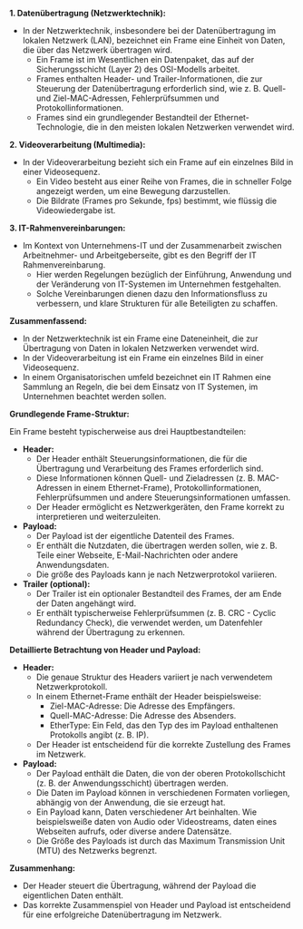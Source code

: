 **1. Datenübertragung (Netzwerktechnik):**

- In der Netzwerktechnik, insbesondere bei der Datenübertragung im lokalen Netzwerk (LAN), bezeichnet ein Frame eine Einheit von Daten, die über das Netzwerk übertragen wird.
    - Ein Frame ist im Wesentlichen ein Datenpaket, das auf der Sicherungsschicht (Layer 2) des OSI-Modells arbeitet.
    - Frames enthalten Header- und Trailer-Informationen, die zur Steuerung der Datenübertragung erforderlich sind, wie z. B. Quell- und Ziel-MAC-Adressen, Fehlerprüfsummen und Protokollinformationen.
    - Frames sind ein grundlegender Bestandteil der Ethernet-Technologie, die in den meisten lokalen Netzwerken verwendet wird.

**2. Videoverarbeitung (Multimedia):**

- In der Videoverarbeitung bezieht sich ein Frame auf ein einzelnes Bild in einer Videosequenz.
    - Ein Video besteht aus einer Reihe von Frames, die in schneller Folge angezeigt werden, um eine Bewegung darzustellen.
    - Die Bildrate (Frames pro Sekunde, fps) bestimmt, wie flüssig die Videowiedergabe ist.

**3. IT-Rahmenvereinbarungen:**

- Im Kontext von Unternehmens-IT und der Zusammenarbeit zwischen Arbeitnehmer- und Arbeitgeberseite, gibt es den Begriff der IT Rahmenvereinbarung.
    - Hier werden Regelungen bezüglich der Einführung, Anwendung und der Veränderung von IT-Systemen im Unternehmen festgehalten.
    - Solche Vereinbarungen dienen dazu den Informationsfluss zu verbessern, und klare Strukturen für alle Beteiligten zu schaffen.

**Zusammenfassend:**

- In der Netzwerktechnik ist ein Frame eine Dateneinheit, die zur Übertragung von Daten in lokalen Netzwerken verwendet wird.
- In der Videoverarbeitung ist ein Frame ein einzelnes Bild in einer Videosequenz.
- In einem Organisatorischen umfeld bezeichnet ein IT Rahmen eine Sammlung an Regeln, die bei dem Einsatz von IT Systemen, im Unternehmen beachtet werden sollen.




**Grundlegende Frame-Struktur:**

Ein Frame besteht typischerweise aus drei Hauptbestandteilen:

- **Header:**
    - Der Header enthält Steuerungsinformationen, die für die Übertragung und Verarbeitung des Frames erforderlich sind.
    - Diese Informationen können Quell- und Zieladressen (z. B. MAC-Adressen in einem Ethernet-Frame), Protokollinformationen, Fehlerprüfsummen und andere Steuerungsinformationen umfassen.
    - Der Header ermöglicht es Netzwerkgeräten, den Frame korrekt zu interpretieren und weiterzuleiten.
- **Payload:**
    - Der Payload ist der eigentliche Datenteil des Frames.
    - Er enthält die Nutzdaten, die übertragen werden sollen, wie z. B. Teile einer Webseite, E-Mail-Nachrichten oder andere Anwendungsdaten.
    - Die größe des Payloads kann je nach Netzwerprotokol variieren.
- **Trailer (optional):**
    - Der Trailer ist ein optionaler Bestandteil des Frames, der am Ende der Daten angehängt wird.
    - Er enthält typischerweise Fehlerprüfsummen (z. B. CRC - Cyclic Redundancy Check), die verwendet werden, um Datenfehler während der Übertragung zu erkennen.

**Detaillierte Betrachtung von Header und Payload:**

- **Header:**
    - Die genaue Struktur des Headers variiert je nach verwendetem Netzwerkprotokoll.
    - In einem Ethernet-Frame enthält der Header beispielsweise:
        - Ziel-MAC-Adresse: Die Adresse des Empfängers.
        - Quell-MAC-Adresse: Die Adresse des Absenders.
        - EtherType: Ein Feld, das den Typ des im Payload enthaltenen Protokolls angibt (z. B. IP).
    - Der Header ist entscheidend für die korrekte Zustellung des Frames im Netzwerk.
- **Payload:**
    - Der Payload enthält die Daten, die von der oberen Protokollschicht (z. B. der Anwendungsschicht) übertragen werden.
    - Die Daten im Payload können in verschiedenen Formaten vorliegen, abhängig von der Anwendung, die sie erzeugt hat.
    - Ein Payload kann, Daten verschiedener Art beinhalten. Wie beispielsweiße daten von Audio oder Videostreams, daten eines Webseiten aufrufs, oder diverse andere Datensätze.
    - Die Größe des Payloads ist durch das Maximum Transmission Unit (MTU) des Netzwerks begrenzt.

**Zusammenhang:**

- Der Header steuert die Übertragung, während der Payload die eigentlichen Daten enthält.
- Das korrekte Zusammenspiel von Header und Payload ist entscheidend für eine erfolgreiche Datenübertragung im Netzwerk.